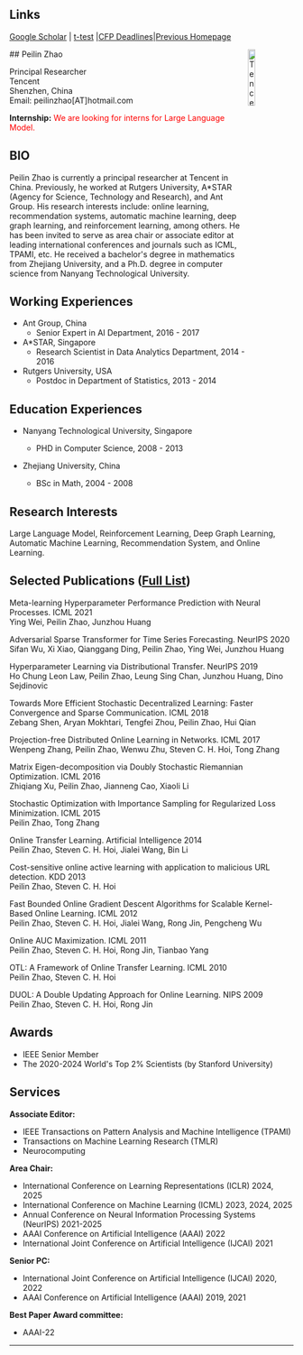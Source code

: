 
## Links
[Google Scholar](https://scholar.google.com/citations?user=HPeX_YcAAAAJ&hl=en) |  [t-test](https://www.graphpad.com/quickcalcs/ttest1/?Format=SD) |[CFP Deadlines](https://ccfddl.com/)|[Previous Homepage](http://peilinzhao.weebly.com)

<img title="Tencent" src="https://thinklab.sjtu.edu.cn/src/tencentailab.png" width="16%"  align="right">
## Peilin Zhao  

Principal Researcher  
Tencent  
Shenzhen, China  
Email: peilinzhao[AT]hotmail.com 

 **Internship:**  <font color=red>We are looking for interns for Large Language Model.</font>
 
## BIO
Peilin Zhao is currently a principal researcher at Tencent in China. Previously, he worked at Rutgers University, A*STAR (Agency for Science, Technology and Research), and Ant Group. His research interests include: online learning, recommendation systems, automatic machine learning, deep graph learning, and reinforcement learning, among others. He has been invited to serve as area chair or associate editor at leading international conferences and journals such as ICML, TPAMI, etc. He received a bachelor's degree in mathematics from Zhejiang University, and a Ph.D. degree in computer science from Nanyang Technological University.

## Working Experiences  
* Ant Group, China
   - Senior Expert in AI Department, 2016 - 2017  
* A*STAR, Singapore  
    - Research Scientist in Data Analytics Department, 2014 - 2016  
* Rutgers University, USA
    - Postdoc in Department of Statistics, 2013 - 2014  


## Education Experiences
* Nanyang Technological University, Singapore
    - PHD in Computer Science, 2008 - 2013

* Zhejiang University, China
    - BSc in Math, 2004 - 2008

## Research Interests
Large Language Model, Reinforcement Learning, Deep Graph Learning, Automatic Machine Learning, Recommendation System, and Online Learning.


## Selected Publications ([Full List](https://dblp.org/pid/84/8411.html))
Meta-learning Hyperparameter Performance Prediction with Neural Processes. ICML 2021  
Ying Wei, Peilin Zhao, Junzhou Huang


Adversarial Sparse Transformer for Time Series Forecasting. NeurIPS 2020  
Sifan Wu, Xi Xiao, Qianggang Ding, Peilin Zhao, Ying Wei, Junzhou Huang


Hyperparameter Learning via Distributional Transfer. NeurIPS 2019  
Ho Chung Leon Law, Peilin Zhao, Leung Sing Chan, Junzhou Huang, Dino Sejdinovic


Towards More Efficient Stochastic Decentralized Learning: Faster Convergence and Sparse Communication. ICML 2018  
Zebang Shen, Aryan Mokhtari, Tengfei Zhou, Peilin Zhao, Hui Qian


Projection-free Distributed Online Learning in Networks. ICML 2017  
Wenpeng Zhang, Peilin Zhao, Wenwu Zhu, Steven C. H. Hoi, Tong Zhang


Matrix Eigen-decomposition via Doubly Stochastic Riemannian Optimization. ICML 2016  
Zhiqiang Xu, Peilin Zhao, Jianneng Cao, Xiaoli Li


Stochastic Optimization with Importance Sampling for Regularized Loss Minimization. ICML 2015  
Peilin Zhao, Tong Zhang

Online Transfer Learning. Artificial  Intelligence 2014  
Peilin Zhao, Steven C. H. Hoi, Jialei Wang, Bin Li

Cost-sensitive online active learning with application to malicious URL detection. KDD 2013  
Peilin Zhao, Steven C. H. Hoi

Fast Bounded Online Gradient Descent Algorithms for Scalable Kernel-Based Online Learning. ICML 2012  
Peilin Zhao, Steven C. H. Hoi, Jialei Wang, Rong Jin, Pengcheng Wu

Online AUC Maximization. ICML 2011  
Peilin Zhao, Steven C. H. Hoi, Rong Jin, Tianbao Yang

OTL: A Framework of Online Transfer Learning. ICML 2010  
Peilin Zhao, Steven C. H. Hoi

DUOL: A Double Updating Approach for Online Learning. NIPS 2009  
Peilin Zhao, Steven C. H. Hoi, Rong Jin

## Awards
* IEEE Senior Member 
* The 2020-2024 World's Top 2% Scientists (by Stanford University)

## Services
**Associate Editor:**  
* IEEE Transactions on Pattern Analysis and Machine Intelligence (TPAMI)
* Transactions on Machine Learning Research (TMLR)
* Neurocomputing

**Area Chair:**  
* International Conference on Learning Representations (ICLR) 2024, 2025
*  International Conference on Machine Learning (ICML) 2023, 2024, 2025
* Annual Conference on Neural Information Processing Systems (NeurIPS) 2021-2025
* AAAI Conference on Artificial Intelligence (AAAI) 2022
* International Joint Conference on Artificial Intelligence (IJCAI) 2021

**Senior PC:**
* International Joint Conference on Artificial Intelligence (IJCAI) 2020, 2022 
* AAAI Conference on Artificial Intelligence (AAAI) 2019, 2021  

**Best Paper Award committee:**
* AAAI-22

---

<script type="text/javascript" src="//rf.revolvermaps.com/0/0/4.js?i=55htbbzxkhp&amp;m=0&amp;h=128&amp;c=ff0000&amp;r=0" async="async"></script>

